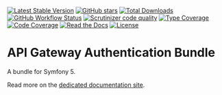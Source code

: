 [![Latest Stable Version][latest stable version]][packagist]
 [![GitHub stars][github stars]][packagist]
 [![Total Downloads][total downloads]][packagist]
 [![GitHub Workflow Status][github workflow status]][github actions]
 [![Scrutinizer code quality][code quality]][scrutinizer code quality]
 [![Type Coverage][type coverage]][sheperd type coverage]
 [![Code Coverage][code coverage]][scrutinizer code quality]
 [![Read the Docs][badge readthedocs]][http readthedocs]
 [![License][license]][packagist]

# API Gateway Authentication Bundle

A bundle for Symfony 5.

Read more on the [dedicated documentation site][http readthedocs].

[packagist]: https://packagist.org/packages/ecphp/api-gw-authentication-bundle
[latest stable version]: https://img.shields.io/packagist/v/ecphp/api-gw-authentication-bundle.svg?style=flat-square
[github stars]: https://img.shields.io/github/stars/ecphp/api-gw-authentication-bundle.svg?style=flat-square
[total downloads]: https://img.shields.io/packagist/dt/ecphp/api-gw-authentication-bundle.svg?style=flat-square
[github workflow status]: https://img.shields.io/github/workflow/status/ecphp/api-gw-authentication-bundle/Continuous%20Integration?style=flat-square
[code quality]: https://img.shields.io/scrutinizer/quality/g/ecphp/api-gw-authentication-bundle/master.svg?style=flat-square
[scrutinizer code quality]: https://scrutinizer-ci.com/g/ecphp/api-gw-authentication-bundle/?branch=master
[type coverage]: https://img.shields.io/badge/dynamic/json?style=flat-square&color=color&label=Type%20coverage&query=message&url=https%3A%2F%2Fshepherd.dev%2Fgithub%2Fecphp%2Fapi-gw-authentication-bundle%2Fcoverage
[sheperd type coverage]: https://shepherd.dev/github/ecphp/api-gw-authentication-bundle
[code coverage]: https://img.shields.io/scrutinizer/coverage/g/ecphp/api-gw-authentication-bundle/master.svg?style=flat-square
[license]: https://img.shields.io/packagist/l/ecphp/api-gw-authentication-bundle.svg?style=flat-square
[donate github]: https://img.shields.io/badge/Sponsor-Github-brightgreen.svg?style=flat-square
[donate paypal]: https://img.shields.io/badge/Sponsor-Paypal-brightgreen.svg?style=flat-square
[github actions]: https://github.com/ecphp/api-gw-authentication-bundle/actions
[badge readthedocs]: https://img.shields.io/readthedocs/ecphp-api-gw-authentication-bundle?style=flat-square
[http readthedocs]: https://ecphp-api-gw-authentication-bundle.readthedocs.io/
